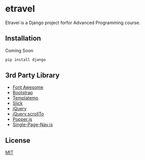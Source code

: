 # etravel
Etravel is a Django project forfor Advanced Programming course.

## Installation

Coming Soon

```bash
pip install django
```

## 3rd Party Library


* [Font Awesome](https://fontawesome.com/) 
* [Bootstrap](https://getbootstrap.com/) 
* [Templatemo](https://templatemo.com/tag/css) 
* [Slick](https://github.com/kenwheeler/slick/) 
* [jQuery](https://jquery.com/) 
* [jQuery.scrollTo](https://github.com/flesler/jquery.scrollTo)
* [Popper.js](https://popper.js.org/)
* [Single-Page-Nav.js](https://github.com/ChrisWojcik/single-page-nav)

## License
[MIT](https://choosealicense.com/licenses/mit/)